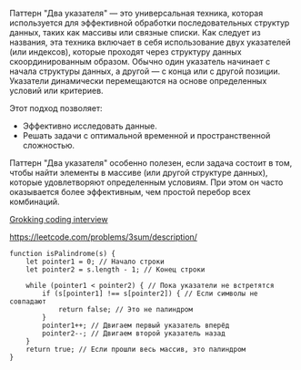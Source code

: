 Паттерн "Два указателя" — это универсальная техника, которая используется для эффективной обработки последовательных структур данных, 
таких как массивы или связные списки. Как следует из названия, эта техника включает в себя использование двух указателей (или индексов), 
которые проходят через структуру данных скоординированным образом. Обычно один указатель начинает с начала структуры данных, 
а другой — с конца или с другой позиции. Указатели динамически перемещаются на основе определенных условий или критериев.

Этот подход позволяет:

- Эффективно исследовать данные.
- Решать задачи с оптимальной временной и пространственной сложностью.

Паттерн "Два указателя" особенно полезен, если задача состоит в том, чтобы найти элементы в массиве (или другой структуре данных), 
которые удовлетворяют определенным условиям. При этом он часто оказывается более эффективным, чем простой перебор всех комбинаций.

[Grokking coding interview](https://www.educative.io/courses/grokking-coding-interview/introduction-to-two-pointers)

https://leetcode.com/problems/3sum/description/

```
function isPalindrome(s) {
    let pointer1 = 0; // Начало строки
    let pointer2 = s.length - 1; // Конец строки
    
    while (pointer1 < pointer2) { // Пока указатели не встретятся
        if (s[pointer1] !== s[pointer2]) { // Если символы не совпадают
            return false; // Это не палиндром
        }
        pointer1++; // Двигаем первый указатель вперёд
        pointer2--; // Двигаем второй указатель назад
    }
    return true; // Если прошли весь массив, это палиндром
}
```

